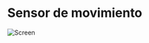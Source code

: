 # Sensor de movimiento

![Screen](https://github.com/santiago120600/Arduino/tree/main/sensor_movimiento/screen.png)

